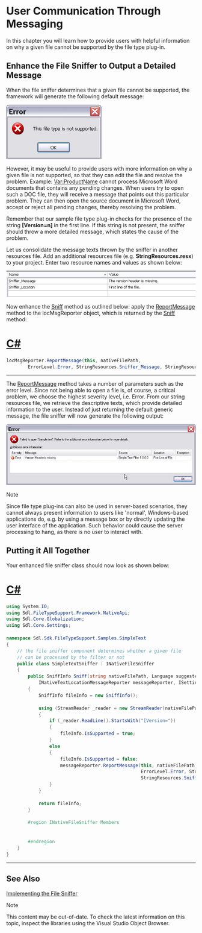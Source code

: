 User Communication Through Messaging
==

In this chapter you will learn how to provide users with helpful information on why a given file cannot be supported by the file type plug-in.

Enhance the File Sniffer to Output a Detailed Message
--

When the file sniffer determines that a given file cannot be supported, the framework will generate the following default message:


![FileTypeNotSupported](images/FileTypeNotSupported.jpg)

However, it may be useful to provide users with more information on why a given file is not supported, so that they can edit the file and resolve the problem. Example: <Var:ProductName> cannot process Microsoft Word documents that contains any pending changes. When users try to open such a DOC file, they will receive a message that points out this particular problem. They can then open the source document in Microsoft Word, accept or reject all pending changes, thereby resolving the problem.

Remember that our sample file type plug-in checks for the presence of the string **[Version=n]** in the first line. If this string is not present, the sniffer should throw a more detailed message, which states the cause of the problem.

Let us consolidate the message texts thrown by the sniffer in another resources file. Add an additional resources file (e.g. **StringResources.resx**) to your project. Enter two resource names and values as shown below:

![SnifferMessages](images/SnifferMessages.jpg)

Now enhance the [Sniff](../../api/filetypesupport/Sdl.FileTypeSupport.Framework.NativeApi.INativeFileSniffer.yml#Sdl_FileTypeSupport_Framework_NativeApi_INativeFileSniffer_Sniff_System_String_Sdl_Core_Globalization_Language_Sdl_Core_Globalization_Codepage_Sdl_FileTypeSupport_Framework_NativeApi_INativeTextLocationMessageReporter_Sdl_Core_Settings_ISettingsGroup_) method as outlined below: apply the [ReportMessage](../../api/filetypesupport/Sdl.FileTypeSupport.Framework.NativeApi.IBasicMessageReporter.yml#Sdl_FileTypeSupport_Framework_NativeApi_IBasicMessageReporter_ReportMessage_System_Object_System_String_Sdl_FileTypeSupport_Framework_NativeApi_ErrorLevel_System_String_System_String_) method to the locMsgReporter object, which is returned by the [Sniff](../../api/filetypesupport/Sdl.FileTypeSupport.Framework.NativeApi.INativeFileSniffer.yml#Sdl_FileTypeSupport_Framework_NativeApi_INativeFileSniffer_Sniff_System_String_Sdl_Core_Globalization_Language_Sdl_Core_Globalization_Codepage_Sdl_FileTypeSupport_Framework_NativeApi_INativeTextLocationMessageReporter_Sdl_Core_Settings_ISettingsGroup_) method:

# [C#](#tab/tabid-1)
```cs
locMsgReporter.ReportMessage(this, nativeFilePath,
        ErrorLevel.Error, StringResources.Sniffer_Message, StringResources.Sniffer_Location);
```
***

The [ReportMessage](../../api/filetypesupport/Sdl.FileTypeSupport.Framework.NativeApi.IBasicMessageReporter.yml#Sdl_FileTypeSupport_Framework_NativeApi_IBasicMessageReporter_ReportMessage_System_Object_System_String_Sdl_FileTypeSupport_Framework_NativeApi_ErrorLevel_System_String_System_String_) method takes a number of parameters such as the error level. Since not being able to open a file is, of course, a critical problem, we choose the highest severity level, i.e. Error. From our string resources file, we retrieve the descriptive texts, which provide detailed information to the user.
Instead of just returning the default generic message, the file sniffer will now generate the following output:

![DetailedErrorMessage](images/DetailedErrorMessage.jpg)

>[!NOTE]
>
>Since file type plug-ins can also be used in server-based scenarios, they cannot always present information to users like 'normal', Windows-based applications do, e.g. by using a message box or by directly updating the user interface of the application. Such behavior could cause the server processing to hang, as there is no user to interact with.

Putting it All Together
--

Your enhanced file sniffer class should now look as shown below:

# [C#](#tab/tabid-2)
```cs
using System.IO;
using Sdl.FileTypeSupport.Framework.NativeApi;
using Sdl.Core.Globalization;
using Sdl.Core.Settings;

namespace Sdl.Sdk.FileTypeSupport.Samples.SimpleText
{
    // the file sniffer component determines whether a given file
    // can be processed by the filter or not
    public class SimpleTextSniffer : INativeFileSniffer
    {
        public SniffInfo Sniff(string nativeFilePath, Language suggestedSourceLanguage, Codepage suggestedCodepage, 
            INativeTextLocationMessageReporter messageReporter, ISettingsGroup settingsGroup)
        {
            SniffInfo fileInfo = new SniffInfo();

            using (StreamReader _reader = new StreamReader(nativeFilePath))
            {
                if (_reader.ReadLine().StartsWith("[Version="))
                {
                    fileInfo.IsSupported = true;
                }
                else
                {
                    fileInfo.IsSupported = false;
                    messageReporter.ReportMessage(this, nativeFilePath,
                                                  ErrorLevel.Error, StringResources.Sniffer_Message,
                                                  StringResources.Sniffer_Location);
                }
            }

            return fileInfo;
        }

        #region INativeFileSniffer Members


        #endregion
    }
}
```
***

See Also
--



[Implementing the File Sniffer](implementing_the_file_sniffer.md)



>[!NOTE]
>
> This content may be out-of-date. To check the latest information on this topic, inspect the libraries using the Visual Studio Object Browser.

